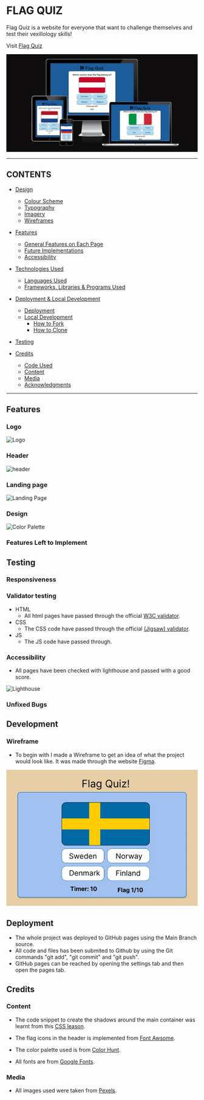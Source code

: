 # FLAG QUIZ

Flag Quiz is a website for everyone that want to challenge themselves and test their vexillology skills!

Visit [Flag Quiz](https://tossan99.github.io/flag-quiz2/)

![Responsice Mockup](assets/readme-images/am-i-responsive.jpg)

---

## CONTENTS

* [Design](#design)
  * [Colour Scheme](#colour-scheme)
  * [Typography](#typography)
  * [Imagery](#imagery)
  * [Wireframes](#wireframes)

* [Features](#features)
  * [General Features on Each Page](#general-features-on-each-page)
  * [Future Implementations](#future-implementations)
  * [Accessibility](#accessibility)

* [Technologies Used](#technologies-used)
  * [Languages Used](#languages-used)
  * [Frameworks, Libraries & Programs Used](#frameworks-libraries--programs-used)

* [Deployment & Local Development](#deployment--local-development)
  * [Deployment](#deployment)
  * [Local Development](#local-development)
    * [How to Fork](#how-to-fork)
    * [How to Clone](#how-to-clone)

* [Testing](#testing)

* [Credits](#credits)
  * [Code Used](#code-used)
  * [Content](#content)
  * [Media](#media)
  * [Acknowledgments](#acknowledgments)

---


## Features

### Logo

![Logo](assets/images/)

### Header

![header](assets/images/)

### Landing page

![Landing Page](assets/images/)

### Design

![Color Palette](assets/images/)

### Features Left to Implement

## Testing

### Responsiveness

### Validator testing

- HTML
  - All html pages have passed through the official [W3C validator](https://validator.w3.org/).
- CSS
  - The CSS code have passed through the official [(Jigsaw) validator](https://jigsaw.w3.org/css-validator/).
- JS
  - The JS code have passed through[]().

### Accessibility

- All pages have been checked with lighthouse and passed with a good score.

![Lighthouse](assets/images/)

### Unfixed Bugs

## Development

### Wireframe

- To begin with I made a Wireframe to get an idea of what the project would look like. It was made through the website [Figma](https://www.figma.com).

![Wireframe](assets/readme-images/wireframe.jpg)

## Deployment

- The whole project was deployed to GitHub pages using the Main Branch source.
- All code and files has been submited to Github by using the Git commands "git add", "git commit" and "git push".
- GitHub pages can be reached by opening the settings tab and then open the pages tab.

## Credits

### Content

- The code snippet to create the shadows around the main container was learnt from this [CSS leason](https://www.w3schools.com/css/css3_shadows.asp).

- The flag icons in the header is implemented from [Font Awsome](https://fontawesome.com/).

- The color palette used is from [Color Hunt](https://colorhunt.co/palette/e7cea60a6ebd5a96e3a1c2f1).

- All fonts are from [Google Fonts](https://fonts.google.com/).

### Media

- All images used were taken from [Pexels](https://www.pexels.com/).
